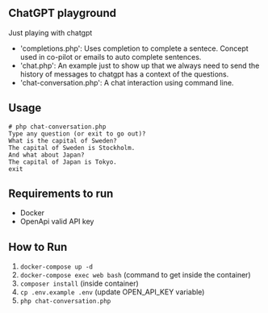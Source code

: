 ## ChatGPT playground

Just playing with chatgpt
 - 'completions.php': Uses completion to complete a sentece. Concept used in co-pilot or emails to auto complete sentences.
 - 'chat.php': An example just to show up that we always need to send the history of messages to chatgpt has a context of the questions.
 - 'chat-conversation.php': A chat interaction using command line.

## Usage

```
# php chat-conversation.php 
Type any question (or exit to go out)?
What is the capital of Sweden?
The capital of Sweden is Stockholm.
And what about Japan?
The capital of Japan is Tokyo.
exit

```

## Requirements to run
  - Docker
  - OpenApi valid API key
 
 ## How to Run 
 1. `docker-compose up -d`
 2. `docker-compose exec web bash` (command to get inside the container)
 3. `composer install` (inside container)
 4. `cp .env.example .env` (update OPEN_API_KEY variable)
 6. `php chat-conversation.php` 
